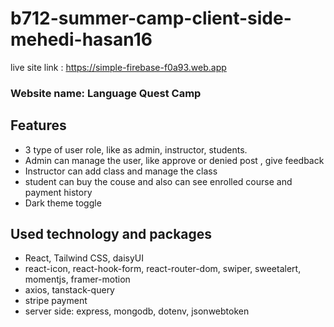 # b712-summer-camp-client-side-mehedi-hasan16

live site link : https://simple-firebase-f0a93.web.app

### Website name: Language Quest Camp 

## Features
- 3 type of user role, like as admin, instructor, students.
- Admin can manage the user, like approve or denied post , give feedback
- Instructor can add class and manage the class 
- student can buy the couse and also can see enrolled course and payment history
- Dark theme toggle

## Used technology and packages 
- React, Tailwind CSS, daisyUI
- react-icon, react-hook-form, react-router-dom, swiper, sweetalert, momentjs, framer-motion
- axios, tanstack-query
- stripe payment 
- server side: express, mongodb, dotenv, jsonwebtoken